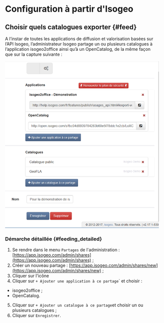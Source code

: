 # Configuration à partir d'Isogeo

## Choisir quels catalogues exporter {#feed}

A l’instar de toutes les applications de diffusion et valorisation basées sur l’API Isogeo, l’administrateur Isogeo partage un ou plusieurs catalogues à l’application isogeo2office ainsi qu’à un OpenCatalog, de la même façon que sur la capture suivante :

!["Configuration du partage de catalogues vers Isogeo to Office depuis app.isogeo.com"](/assets/isogeo2office_share_config.png)

### Démarche détaillée {#feeding_detailed}

1. Se rendre dans le menu `Partages` de l'administration : [https://app.isogeo.com/admin/shares](https://app.isogeo.com/admin/shares) ;
2. Créer un nouveau partage : [https://app.isogeo.com/admin/shares/new](https://app.isogeo.com/admin/shares/new) ;
3. Cliquer sur l'icône  <i class="fa fa-cogs"></i>
4. Cliquer sur `+ Ajouter une application à ce partage`\` et choisir :
  * isogeo2office ;
  * OpenCatalog.
5. Cliquer sur `+ Ajouter un catalogue à ce partage`et choisir un ou plusieurs catalogues ;
6. Cliquer sur `Enregistrer`.



